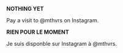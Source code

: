 **NOTHING YET**

Pay a visit to @mthvrs on Instagram. 


**RIEN POUR LE MOMENT**

Je suis disponble sur Instagram à @mthvrs.
